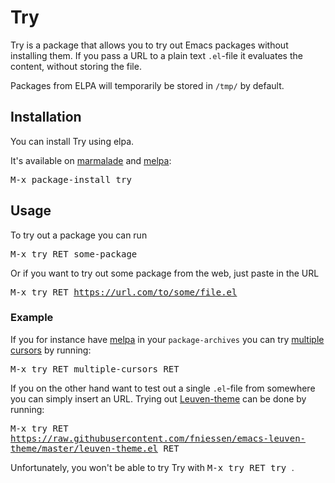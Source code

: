 # Try

Try is a package that allows you to try out Emacs packages without installing
them. If you pass a URL to a plain text `.el`-file it evaluates the content,
without storing the file.

Packages from ELPA will temporarily be stored in `/tmp/` by default.

## Installation

You can install Try using elpa.

It's available on [marmalade](http://marmalade-repo.org/) and
[melpa](http://melpa.milkbox.net/):

<kbd> M-x package-install try </kbd>

## Usage

To try out a package you can run

<kbd> M-x try RET some-package </kbd>

Or if you want to try out some package from the web, just paste in the URL

<kbd> M-x try RET https://url.com/to/some/file.el </kbd>

### Example

If you for instance have [melpa](http://melpa.org/) in your `package-archives`
you can try [multiple cursors](https://github.com/magnars/multiple-cursors.el)
by running:

<kbd> M-x try RET multiple-cursors RET </kbd>

If you on the other hand want to test out a single `.el`-file from somewhere
you can simply insert an URL. Trying out
[Leuven-theme](https://github.com/fniessen/emacs-leuven-theme) can be done by
running:

<kbd> M-x try RET https://raw.githubusercontent.com/fniessen/emacs-leuven-theme/master/leuven-theme.el RET </kbd>

Unfortunately, you won't be able to try Try with <kbd> M-x try RET try </kbd>.
